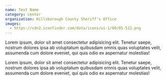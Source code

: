 ```yaml
---
name: Test Name
category: center
organization: Hillsborough County Sheriff's Office
images:
  - https://cdn2.iconfinder.com/data/icons/ui-1/60/05-512.png
---
```

Lorem ipsum, dolor sit amet consectetur adipisicing elit. Tenetur saepe, nostrum dolores ipsa ab voluptatum quibusdam omnis quas voluptates velit, assumenda cum dolore eveniet, qui quis odio ex aspernatur molestias!

Lorem ipsum, dolor sit amet consectetur adipisicing elit. Tenetur saepe, nostrum dolores ipsa ab voluptatum quibusdam omnis quas voluptates velit, assumenda cum dolore eveniet, qui quis odio ex aspernatur molestias!